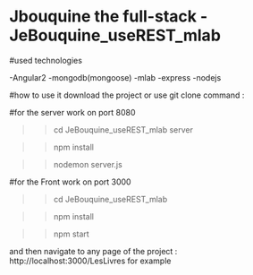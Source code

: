 # Jbouquine the full-stack - JeBouquine_useREST_mlab

#used technologies

-Angular2
-mongodb(mongoose) 
-mlab
-express
-nodejs

#how to use it
download the project or use git clone command  :

#for the server work on port 8080

>>cd JeBouquine_useREST_mlab server

>>npm install

>>nodemon server.js

#for the Front work on port 3000

>>cd JeBouquine_useREST_mlab

>>npm install

>>npm start 


and then navigate to any page of the project : http://localhost:3000/LesLivres for example
